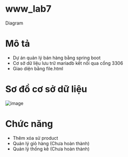 # www_lab7
Diagram
# Mô tả
- Dự án quản lý bán hàng bằng spring boot
- Cơ sở dữ liệu lưu trữ mariadb kết nối qua cổng 3306
- Giao diện bằng file.html
# Sơ đồ cơ sở dữ liệu
![image](https://github.com/phonggg78/www_lab7/assets/98084407/23765e8c-e3e1-4ab9-83f2-17a71d4a8729)

# Chức năng
- Thêm xóa sử product
- Quản lý giỏ hàng (Chưa hoàn thành)
- Quản lý thống kê (Chưa hoàn thành)

